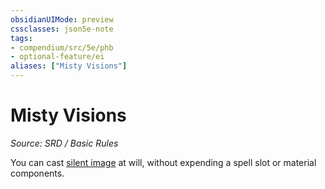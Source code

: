 ```yaml
---
obsidianUIMode: preview
cssclasses: json5e-note
tags:
- compendium/src/5e/phb
- optional-feature/ei
aliases: ["Misty Visions"]
---
```

# Misty Visions
*Source: SRD / Basic Rules* 

You can cast [silent image](silent-image.md) at will, without expending a spell slot or material components.